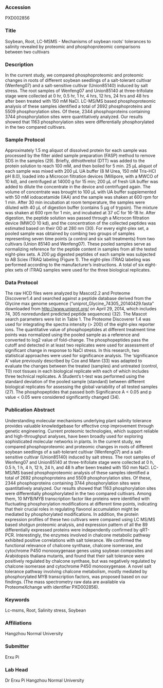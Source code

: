 ### Accession
PXD002856

### Title
Soybean, Root, LC-MSMS -  Mechanisms of soybean roots' tolerances to salinity revealed by proteomic and phosphoproteomic comparisons between two cultivars

### Description
In the current study, we compared phosphoproteomic and proteomic changes in roots of different soybean seedlings of a salt-tolerant cultivar (Wenfeng07) and a salt-sensitive cultivar (Union85140) induced by salt stress. The root samples of Wenfeng07 and Union85140 at three-trifoliate stage were collected at 0 hr, 0.5 hr, 1 hr, 4 hrs, 12 hrs, 24 hrs and 48 hrs after been treated with 150 mM NaCl. LC-MS/MS based phosphoproteomic analysis of these samples identified a total of 2692 phosphoproteins and 5509 phosphorylation sites. Of these, 2344 phosphoproteins containing 3744 phosphorylation sites were quantitatively analyzed. Our results showed that 1163 phosphorylation sites were differentially phosphorylated in the two compared cultivars.

### Sample Protocol
Approximately 1.5 mg aliquot of dissolved protein for each sample was processed by the filter aided sample preparation (FASP) method to remove SDS in the samples (29). Briefly, dithiothreitol (DTT) was added to the protein solution to reach 100 mM, and then boiled for 5 min. 25 µL aliquot of each sample was mixed with 200 µL UA buffer (8 M Urea, 150 mM Tris-HCl pH 8.0), loaded into a Microcon filtration devices (Millipore, with a MWCO of 10 kd), and centrifuged at 14000 g for 15 min; 200 µL of fresh UA buffer was added to dilute the concentrate in the device and centrifuged again. The volume of concentrate was brought to 100 µL with UA buffer supplemented with 50 mM iodoacetamide (IAA) and the sample was shaken at 600 rpm for 1 min. After 30 min incubation at room temperature, the samples were diluted with 40 µL of digestion buffer (contains 5 µg of trypsin). The mixture was shaken at 600 rpm for 1 min, and incubated at 37 oC for 16-18 hr. After digestion, the peptide solution was passed through a Microcon filtration device (MWCO 10 kd), and the concentration of the collected peptides was estimated based on their OD at 280 nm (30). For every eight-plex set, a pooled sample was obtained by combing two groups of samples representing seven time points (a control and six salt treatments) from two cultivars (Union 85140 and Wenfeng07). These pooled samples serve as normalizing reference for the peptide content in samples from all the tested eight-plex sets. A 200 μg digested peptides of each sample was subjected to AB Sciex iTRAQ labeling (Figure 1). The eight-plex iTRAQ labeling was performed according to the manufacturer’s instructions. A total of six eight-plex sets of iTRAQ samples were used for the three biological replicates.

### Data Protocol
The raw HCD files were analyzed by Mascot2.2 and Proteome Discoverer1.4 and searched against a peptide database derived from the Glycine max genome sequence (“uniprot_Glycine_74305_20140429.fasta” downloaded from http://www.uniprot.org/ on April 29, 2014, which includes 74, 305 nonredundant predicted peptide sequences) (32). The Mascot search parameters were list in Table 1. The Proteome Discoverer 1.4 was used for integrating the spectra intensity (> 200) of the eight-plex reporter ions. The quantitative value of phosphopeptides at different treatment time points was normalized using the pooled sample as a reference and converted to log2 value of fold-change. The phosphopeptides pass the cutoff and detected in at least two replicates were used for assessment of significant change in response to NaCl stress. In this research, two statistical approaches were used for significance analysis. The ‘significance A’ value previously described by Cox and Mann (33) was adapted to evaluate the changes between the treated (samples) and untreated (control, T0) root tissues in each biological replicate with each of which includes three technical replicates. A Student’s t-test was performed using the standard deviation of the pooled sample (standard) between different biological replicates for assessing the global variability of all tested samples (27). The phosphopeptides that passed both Significance A < 0.05 and p value < 0.05 were considered significantly changed (34).

### Publication Abstract
Understanding molecular mechanisms underlying plant salinity tolerance provides valuable knowledgebase for effective crop improvement through genetic engineering. Current proteomic technologies, which support reliable and high-throughput analyses, have been broadly used for exploring sophisticated molecular networks in plants. In the current study, we compared phosphoproteomic and proteomic changes in roots of different soybean seedlings of a salt-tolerant cultivar (Wenfeng07) and a salt-sensitive cultivar (Union85140) induced by salt stress. The root samples of Wenfeng07 and Union85140 at three-trifoliate stage were collected at 0 h, 0.5 h, 1 h, 4 h, 12 h, 24 h, and 48 h after been treated with 150 mm NaCl. LC-MS/MS based phosphoproteomic analysis of these samples identified a total of 2692 phosphoproteins and 5509 phosphorylation sites. Of these, 2344 phosphoproteins containing 3744 phosphorylation sites were quantitatively analyzed. Our results showed that 1163 phosphorylation sites were differentially phosphorylated in the two compared cultivars. Among them, 10 MYB/MYB transcription factor like proteins were identified with fluctuating phosphorylation modifications at different time points, indicating that their crucial roles in regulating flavonol accumulation might be mediated by phosphorylated modifications. In addition, the protein expression profiles of these two cultivars were compared using LC MS/MS based shotgun proteomic analysis, and expression pattern of all the 89 differentially expressed proteins were independently confirmed by qRT-PCR. Interestingly, the enzymes involved in chalcone metabolic pathway exhibited positive correlations with salt tolerance. We confirmed the functional relevance of chalcone synthase, chalcone isomerase, and cytochrome P450 monooxygenase genes using soybean composites and Arabidopsis thaliana mutants, and found that their salt tolerance were positively regulated by chalcone synthase, but was negatively regulated by chalcone isomerase and cytochrome P450 monooxygenase. A novel salt tolerance pathway involving chalcone metabolism, mostly mediated by phosphorylated MYB transcription factors, was proposed based on our findings. (The mass spectrometry raw data are available via ProteomeXchange with identifier PXD002856).

### Keywords
Lc-msms, Root, Salinity stress, Soybean

### Affiliations
Hangzhou Normal University

### Submitter
Erxu Pi

### Lab Head
Dr Erxu Pi
Hangzhou Normal University



